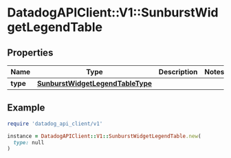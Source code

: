 # DatadogAPIClient::V1::SunburstWidgetLegendTable

## Properties

| Name | Type | Description | Notes |
| ---- | ---- | ----------- | ----- |
| **type** | [**SunburstWidgetLegendTableType**](SunburstWidgetLegendTableType.md) |  |  |

## Example

```ruby
require 'datadog_api_client/v1'

instance = DatadogAPIClient::V1::SunburstWidgetLegendTable.new(
  type: null
)
```

